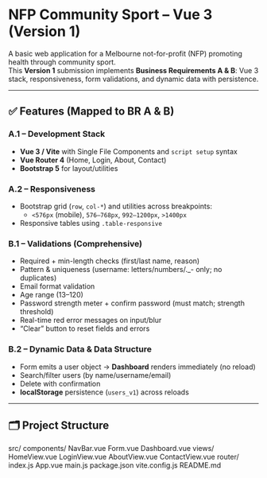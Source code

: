 # NFP Community Sport – Vue 3 (Version 1)

A basic web application for a Melbourne not-for-profit (NFP) promoting health through community sport.  
This **Version 1** submission implements **Business Requirements A & B**: Vue 3 stack, responsiveness, form validations, and dynamic data with persistence.

---

## ✅ Features (Mapped to BR A & B)

### A.1 – Development Stack
- **Vue 3 / Vite** with Single File Components and `script setup` syntax
- **Vue Router 4** (Home, Login, About, Contact)
- **Bootstrap 5** for layout/utilities

### A.2 – Responsiveness
- Bootstrap grid (`row`, `col-*`) and utilities across breakpoints:
  - `<576px` (mobile), `576–768px`, `992–1200px`, `>1400px`
- Responsive tables using `.table-responsive`

### B.1 – Validations (Comprehensive)
- Required + min-length checks (first/last name, reason)
- Pattern & uniqueness (username: letters/numbers/._- only; no duplicates)
- Email format validation
- Age range (13–120)
- Password strength meter + confirm password (must match; strength threshold)
- Real-time red error messages on input/blur
- “Clear” button to reset fields and errors

### B.2 – Dynamic Data & Data Structure
- Form emits a user object → **Dashboard** renders immediately (no reload)
- Search/filter users (by name/username/email)
- Delete with confirmation
- **localStorage** persistence (`users_v1`) across reloads

---

## 🗂 Project Structure

src/
components/
NavBar.vue
Form.vue
Dashboard.vue
views/
HomeView.vue
LoginView.vue
AboutView.vue
ContactView.vue
router/
index.js
App.vue
main.js
package.json
vite.config.js
README.md